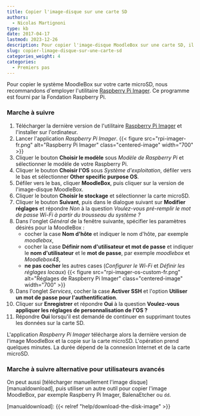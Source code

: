 ```yaml
---
title: Copier l'image-disque sur une carte SD
authors:
  - Nicolas Martignoni
type: kb
date: 2017-04-17
lastmod: 2023-12-26
description: Pour copier l'image-disque MoodleBox sur une carte SD, il suffit de télécharger l'utilitaire Raspberry Pi Imager et de suivre ces instructions.
slug: copier-limage-disque-sur-une-carte-sd
categories_weight: 4
categories:
  - Premiers pas
---
```

Pour copier le système MoodleBox sur votre carte microSD, nous recommandons d'employer l'utilitaire [Raspberry Pi Imager][imager]. Ce programme est fourni par la Fondation Raspberry Pi.

### Marche à suivre

1. Télécharger la dernière version de l'utilitaire [Raspberry Pi Imager][imager] et l'installer sur l'ordinateur.
1. Lancer l'application _Raspberry Pi Imager_.
   {{< figure src="rpi-imager-fr.png" alt="Raspberry Pi Imager" class="centered-image" width="700" >}}
1. Cliquer le bouton __Choisir le modèle__ sous _Modèle de Raspberry Pi_ et sélectionner le modèle de votre Raspberry Pi.
1. Cliquer le bouton __Choisir l'OS__ sous _Système d'exploitation_, défiler vers le bas et sélectionner __Other specific purpose OS__.
1. Défiler vers le bas, cliquer __MoodleBox__, puis cliquer sur la version de l'image-disque MoodleBox.
1. Cliquer le bouton __Choisir le stockage__ et sélectionner la carte microSD.
1. Cliquer le bouton __Suivant__, puis dans le dialogue suivant sur __Modifier réglages__ et répondre _Non_ à la question _Voulez-vous pré-remplir le mot de passe Wi-Fi à partir du trousseau du système ?_
1. Dans l'onglet _Général_ de la fenêtre suivante, spécifier les paramètres désirés pour la MoodleBox :
   - cocher la case __Nom d'hôte__ et indiquer le nom d'hôte, par exemple _moodlebox_,
   - cocher la case __Définir nom d'utilisateur et mot de passe__ et indiquer le __nom d'utilisateur__ et le __mot de passe__, par exemple _moodlebox_ et _Moodlebox4$_,
   - __ne pas cocher__ les autres cases (_Configurer le Wi-Fi_ et _Définir les réglages locaux_)
   {{< figure src="rpi-imager-os-custom-fr.png" alt="Réglages de Raspberry Pi Imager" class="centered-image" width="700" >}}
1. Dans l'onglet _Services_, cocher la case __Activer SSH__ et l'option __Utiliser un mot de passe pour l'authentification__.
1. Cliquer sur __Enregistrer__ et répondre __Oui__ à la question __Voulez-vous appliquer les réglages de personnalisation de l'OS ?__
1. Répondre __Oui__ lorsqu'il est demandé de continuer en supprimant toutes les données sur la carte SD.

L'application _Raspberry Pi Imager_ télécharge alors la dernière version de l'image MoodleBox et la copie sur la carte microSD. L'opération prend quelques minutes. La durée dépend de la connexion Internet et de la carte microSD.

### Marche à suivre alternative pour utilisateurs avancés

On peut aussi [télécharger manuellement l'image disque][manualdownload], puis utiliser un autre outil pour copier l'image MoodleBox, par exemple Raspberry Pi Imager, BalenaEtcher ou `dd`.

 [imager]: https://www.raspberrypi.com/software/
 [manualdownload]: {{< relref "help/download-the-disk-image" >}}
